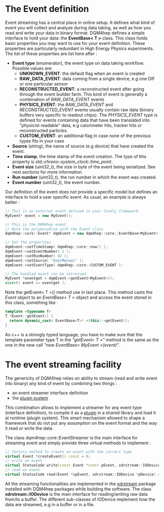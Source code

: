 
# The Event definition

Event streaming has a central place in online setup. It defines what kind of event you will collect and analyze during data taking, as well as how you read and write your data in binary format. DQM4hep defines a simple interface to hold your data: the **EventBase< T >** class. This class holds basic properties you may want to use for your event definition. These properties are particularly redundant in High Energy Physics experiments. The list of these properties are list here after :

- **Event type** (enumerator), the event type on data taking workflow. Possible values are:
    - **UNKNOWN_EVENT**: the default flag when an event is created
    - **RAW_DATA_EVENT**: data coming from a single device, e.g one DIF or one particular sensor
    - **RECONSTRUCTED_EVENT**: a reconstructed event after going through the event builder farm. This kind of event is generally a combination of *RAW_DATA_EVENT* events
    - **PHYSICS_EVENT**: the *RAW_DATA_EVENT* and *RECONSTRUCTED_EVENT* events usually contain raw data (binary buffers very specific to readout chips). The *PHYSICS_EVENT* type is defined for events containing data that have been translated into "physicist readable" data, e.g calorimeter hits, tracker hits or reconstructed particles.
    - **CUSTOM_EVENT**: an additional flag in case none of the previous types fits in your case
- **Source** (string), the name of source (e.g device) that have created the event.
- **Time stamp**, the time stamp of the event creation. The type of this property is *std::chrono::system_clock::time_point*.
- **Event size** (uint32_t), the size in byte of the event being serialized. See next sections for more information
- **Run number** (uint32_t), the run number in which the event was created.
- **Event number** (uint32_t), the event number.

Our definition of the event does not provide a specific model but defines an interface to hold a user specific event. As usual, an example is always better :

```cpp
// This is an external event defined in your lovely framework
MyEvent* event = new MyEvent();

// This is the DQM4hep event
// Note the polymorphism with the Event class
dqm4hep::core::Event* dqmEvent = new dqm4hep::core::EventBase<MyEvent>(event);

// Set the properties
dqmEvent->setTimeStamp( dqm4hep::core::now() );
dqmEvent->setEventNumber( 1 );
dqmEvent->setRunNumber( 42 );
dqmEvent->setSource( "UserManual" );
dqmEvent->setEventType( dqm4hep::core::CUSTOM_EVENT );

// The handled event can be retreived
MyEvent *eventget = dqmEvent->getEvent<MyEvent>();
assert( event == eventget );
```

Note the getEvent< T >() method use in last place. This method casts the *Event* object to an *EventBase< T >* object and access the event stored in this class, something like :

```cpp
template <typename T>
T *Event::getEvent() {
  return dynamic_cast< EventBase<T>* >(this)->getEvent();
}
```

<div class="warning-msg">
  <i class="fa fa-warning"></i>
  As c++ is a strongly typed language, you have to make sure that the template parameter type T in the <span style="font-style: italic">"getEvent< T >"</span> method is the same as the one in the new call <span style="font-style: italic">"new EventBase< MyEvent >(event)"</span>.
</div>

# The event streaming facility

The genericity of DQM4hep relies on ability to stream (read and write event into binary) any kind of event by combining two things :

- an event streamer interface definition
- the [plugin system](plugin-system.md)

This combination allows to implement a streamer for any event type (interface definition), to compile it as a [plugin](plugin-system.md) in a shared library and load it at runtime (plugin system). This smart mechanism allowed to shape a framework that do not put any assumption on the event format and the way it read or write the data.

The class dqm4hep::core::EventStreamer is the main interface for streaming event and simply provide three virtual methods to implement :

```cpp
// factory method to create an event with the correct type
virtual Event *createEvent() const = 0;
// write an event
virtual StatusCode write(const Event *const pEvent, xdrstream::IODevice *pDevice) = 0;
// read an event
virtual StatusCode read(Event *&pEvent, xdrstream::IODevice *pDevice) = 0;
```

All the streaming functionalities are implemented in the [xdrstream](https://github.com/DQM4HEP/xdrstream) package installed with DQM4hep packages while building the software. The class **xdrstream::IODevice** is the main interface for reading/writing raw data from/to a buffer. The different sub-classes of IODevice implement *how* the data are streamed, e.g in a buffer or in a file.







